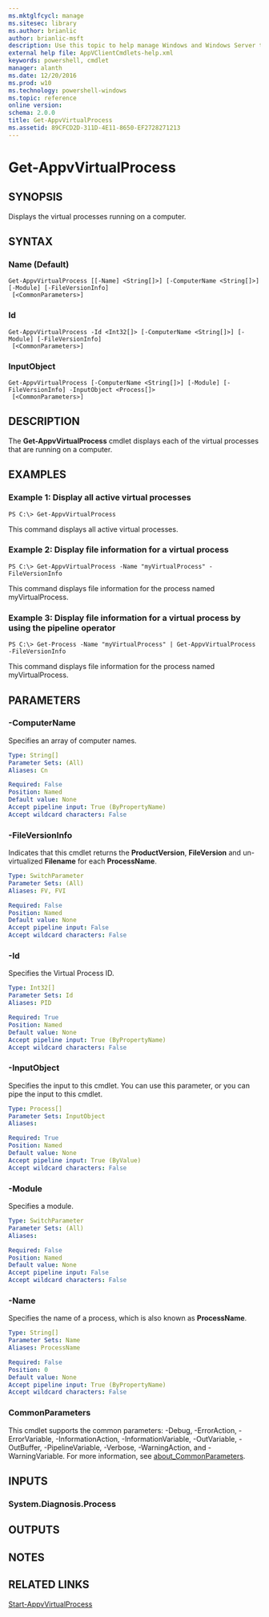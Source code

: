 ```yaml
---
ms.mktglfcycl: manage
ms.sitesec: library
ms.author: brianlic
author: brianlic-msft
description: Use this topic to help manage Windows and Windows Server technologies with Windows PowerShell.
external help file: AppVClientCmdlets-help.xml
keywords: powershell, cmdlet
manager: alanth
ms.date: 12/20/2016
ms.prod: w10
ms.technology: powershell-windows
ms.topic: reference
online version: 
schema: 2.0.0
title: Get-AppvVirtualProcess
ms.assetid: 89CFCD2D-311D-4E11-8650-EF2728271213
---
```


# Get-AppvVirtualProcess

## SYNOPSIS
Displays the virtual processes running on a computer.

## SYNTAX

### Name (Default)
```
Get-AppvVirtualProcess [[-Name] <String[]>] [-ComputerName <String[]>] [-Module] [-FileVersionInfo]
 [<CommonParameters>]
```

### Id
```
Get-AppvVirtualProcess -Id <Int32[]> [-ComputerName <String[]>] [-Module] [-FileVersionInfo]
 [<CommonParameters>]
```

### InputObject
```
Get-AppvVirtualProcess [-ComputerName <String[]>] [-Module] [-FileVersionInfo] -InputObject <Process[]>
 [<CommonParameters>]
```

## DESCRIPTION
The **Get-AppvVirtualProcess** cmdlet displays each of the virtual processes that are running on a computer.

## EXAMPLES

### Example 1: Display all active virtual processes
```
PS C:\> Get-AppvVirtualProcess
```

This command displays all active virtual processes.

### Example 2: Display file information for a virtual process
```
PS C:\> Get-AppvVirtualProcess -Name "myVirtualProcess" -FileVersionInfo
```

This command displays file information for the process named myVirtualProcess.

### Example 3: Display file information for a virtual process by using the pipeline operator
```
PS C:\> Get-Process -Name "myVirtualProcess" | Get-AppvVirtualProcess -FileVersionInfo
```

This command displays file information for the process named myVirtualProcess.

## PARAMETERS

### -ComputerName
Specifies an array of computer names.

```yaml
Type: String[]
Parameter Sets: (All)
Aliases: Cn

Required: False
Position: Named
Default value: None
Accept pipeline input: True (ByPropertyName)
Accept wildcard characters: False
```

### -FileVersionInfo
Indicates that this cmdlet returns the **ProductVersion**, **FileVersion** and un-virtualized **Filename** for each **ProcessName**.

```yaml
Type: SwitchParameter
Parameter Sets: (All)
Aliases: FV, FVI

Required: False
Position: Named
Default value: None
Accept pipeline input: False
Accept wildcard characters: False
```

### -Id
Specifies the Virtual Process ID.

```yaml
Type: Int32[]
Parameter Sets: Id
Aliases: PID

Required: True
Position: Named
Default value: None
Accept pipeline input: True (ByPropertyName)
Accept wildcard characters: False
```

### -InputObject
Specifies the input to this cmdlet. 
You can use this parameter, or you can pipe the input to this cmdlet.

```yaml
Type: Process[]
Parameter Sets: InputObject
Aliases: 

Required: True
Position: Named
Default value: None
Accept pipeline input: True (ByValue)
Accept wildcard characters: False
```

### -Module
Specifies a module.

```yaml
Type: SwitchParameter
Parameter Sets: (All)
Aliases: 

Required: False
Position: Named
Default value: None
Accept pipeline input: False
Accept wildcard characters: False
```

### -Name
Specifies the name of a process, which is also known as **ProcessName**.

```yaml
Type: String[]
Parameter Sets: Name
Aliases: ProcessName

Required: False
Position: 0
Default value: None
Accept pipeline input: True (ByPropertyName)
Accept wildcard characters: False
```

### CommonParameters
This cmdlet supports the common parameters: -Debug, -ErrorAction, -ErrorVariable, -InformationAction, -InformationVariable, -OutVariable, -OutBuffer, -PipelineVariable, -Verbose, -WarningAction, and -WarningVariable. For more information, see [about_CommonParameters](http://go.microsoft.com/fwlink/?LinkID=113216).

## INPUTS

### System.Diagnosis.Process

## OUTPUTS

## NOTES

## RELATED LINKS

[Start-AppvVirtualProcess](./Start-AppvVirtualProcess.md)

